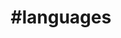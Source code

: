 ---
title                : "#languages"
layout               : timeline
permalink            : "/tag/languages"
tags : 
- "#languages"
---